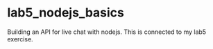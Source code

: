 # lab5_nodejs_basics
Building an API for live chat with nodejs. This is connected to my lab5 exercise.
